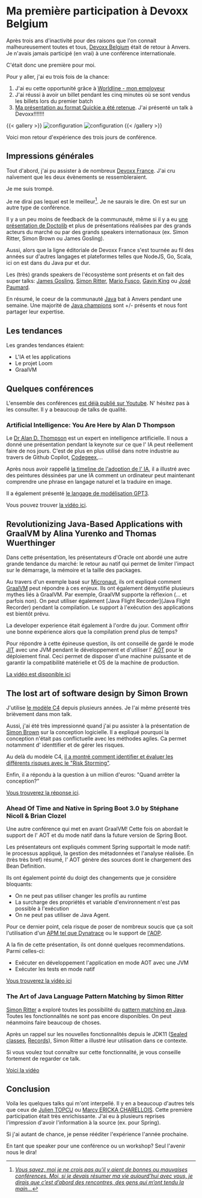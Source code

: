 # Ma première participation à Devoxx Belgium


Après trois ans d'inactivité pour des raisons que l'on connait malheureusement toutes et tous, [Devoxx Belgium](https://www.devoxx.be) était de retour à Anvers. 
Je n'avais jamais participé (en vrai) à une conférence internationale.

C'était donc une première pour moi.


Pour y aller, j'ai eu trois fois de la chance:
1. J'ai eu cette opportunité grâce à [Worldline - mon employeur](https://worldline.com/)  
2. J'ai réussi à avoir un billet pendant les cinq minutes où se sont vendus les billets lors du premier batch
3. [Ma présentation au format Quickie a été retenue](https://speakerdeck.com/alexandretouret/architecture-katas-improve-your-system-architecture-design-skills-in-a-fun-way). J'ai présenté un talk à Devoxx!!!!!!!

{{< gallery >}}
![configuration](/assets/images/2022/10/devoxx-be-22-1.webp)
![configuration](/assets/images/2022/10/devoxx-be-22-2.webp)
{{< /gallery >}}

Voici mon retour d'expérience des trois jours de conférence.

## Impressions générales

Tout d'abord, j'ai pu assister à de nombreux [Devoxx France](https://www.devoxx.fr/). J'ai cru naïvement que les deux évènements se ressembleraient. 

Je me suis trompé.

Je ne dirai pas lequel est le meilleur[^1]. Je ne saurais le dire. On est sur un autre type de conférence. 

Il y a un peu moins de feedback de la communauté, même si il y a eu [une présentation de Doctolib](https://www.youtube.com/watch?v=LoF2vkYiICo) et plus de présentations réalisées par des grands acteurs du marché ou par des grands speakers internationaux (ex. Simon Ritter, Simon Brown ou James Gosling). 

Aussi, alors que la ligne éditoriale de Devoxx France s'est tournée au fil des années sur d'autres langages et plateformes telles que NodeJS, Go, Scala, ici on est dans du Java pur et dur. 

Les (très) grands speakers de l'écosystème sont présents et on fait des super talks: [James Gosling](https://en.wikipedia.org/wiki/James_Gosling), [Simon Ritter](https://uk.linkedin.com/in/siritter), [Mario Fusco](https://developers.redhat.com/authors/mario-fusco), [Gavin King](https://in.relation.to/gavin-king/) ou [José Paumard](https://blogs.oracle.com/java/post/new-java-champion-jos%C3%A9-paumard).

En résumé, le coeur de la communauté [Java](https://en.wikipedia.org/wiki/Java_(programming_language)) bat à Anvers pendant une semaine. 
Une majorité de [Java champions](https://dev.java/community/jcs/) sont +/- présents et nous font partager leur expertise.

## Les tendances

Les grandes tendances étaient:
* L'IA et les applications
* Le projet Loom
* GraalVM

## Quelques conférences
L'ensemble des conférences [est déjà publié sur Youtube](https://www.youtube.com/c/Devoxx2015/videos). N' hésitez pas à les consulter. Il y a beaucoup de talks de qualité.

### Artificial Intelligence: You Are Here by Alan D Thompson

Le [Dr Alan D. Thompson](https://lifearchitect.ai/) est un expert en intelligence artificielle. 
Il nous a donné une présentation pendant la keynote sur ce que l' IA peut réellement faire de nos jours.
C'est de plus en plus utilisé dans notre industrie au travers de Github Copilot, [Codegeex](https://github.com/THUDM/CodeGeeX),...

Après nous avoir rappellé [la timeline de l'adoption de l' IA](https://lifearchitect.ai/timeline/), il a illustré avec des peintures déssinées par une IA comment un ordinateur peut maintenant comprendre une phrase en langage naturel et la traduire en image. 

Il a également présenté [le langage de modélisation GPT3](https://en.wikipedia.org/wiki/GPT-3).

Vous pouvez trouver [la vidéo ici](https://www.youtube.com/watch?v=xjYy91BxdPo).

## Revolutionizing Java-Based Applications with GraalVM by Alina Yurenko and Thomas Wuerthinger

Dans cette présentation, les présentateurs d'Oracle ont abordé une autre grande tendance du marché: le retour au natif qui permet de limiter l'impact sur le démarrage, la mémoire et la taille des packages.

Au travers d'un exemple basé sur [Micronaut](https://micronaut.io/), ils ont expliqué comment [GraalVM](https://www.graalvm.org/) peut répondre à ces enjeux. Ils ont également démystifié plusieurs mythes liés à GraalVM. Par exemple, GraalVM supporte la réflexion (... et parfois non). On peut utiliser également [Java Flight Recorder](Java Flight Recorder) pendant la compilation. Le support à l'exécution des applications est bientôt prévu.

La developer experience était également à l'ordre du jour. Comment offrir une bonne expérience alors que la compilation prend plus de temps?

Pour répondre à cette épineuse question, ils ont conseillé de gardé le mode [JIT](https://developers.redhat.com/articles/2021/06/23/how-jit-compiler-boosts-java-performance-openjdk) avec une JVM pendant le développement et d'utiliser l' [AOT](https://devblogs.microsoft.com/java/aot-compilation-in-hotspot-introduction/) pour le déploiement final. Ceci permet de disposer d'une machine puissante et de garantir la compatibilité matérielle et OS de la machine de production.

[La vidéo est disponible ici](https://www.youtube.com/watch?v=mhmqomex1zk)

## The lost art of software design by Simon Brown

J'utilise [le modèle C4](https://www.c4model.com/) depuis plusieurs années. 
Je l'ai même présenté très brièvement dans mon talk. 

Aussi, j'ai été très impressionné quand j'ai pu assister à la présentation de [Simon Brown](https://simonbrown.je/) sur la conception logicielle.
Il a expliqué pourquoi la conception n'était pas conflictuelle avec les méthodes agiles.
Ca permet notamment d' identtifier et de gérer les risques.

Au delà du modèle C4, [il a montré comment identifier et évaluer les différents risques avec le "Risk Storming"](https://riskstorming.com/). 

Enfin, il a répondu à la question à un million d'euros: "Quand arrêter la conception?"

[Vous trouverez la réponse ici](https://www.youtube.com/watch?v=36OTe7LNd6M).

### Ahead Of Time and Native in Spring Boot 3.0 by Stéphane Nicoll & Brian Clozel

Une autre conférence qui met en avant GraalVM! 
Cette fois on abordait le support de l' AOT et du mode natif dans la future version de Spring Boot.

Les présentateurs ont expliqués comment Spring supportait le mode natif: le processus appliqué, la gestion des métadonnées et l'analyse réalisée.
En (très très bref) résumé, l' AOT génère des sources dont le chargement des Bean Definition.

Ils ont également pointé du doigt des changements que je considère bloquants:
* On ne peut pas utiliser changer les profils au runtime
* La surcharge des propriétés et variable d'environnement n'est pas possible à l'exécution
* On ne peut pas utiliser de Java Agent.

Pour ce dernier point, cela risque de poser de nombreux soucis que ça soit l'utilisation d'un [APM tel que Dynatrace](https://www.dynatrace.com/news/blog/what-is-apm-2/) ou le support de [l'AOP](https://docs.spring.io/spring-framework/docs/3.2.x/spring-framework-reference/html/aop.html).

A la fin de cette présentation, ils ont donné quelques recommendations. Parmi celles-ci:

* Exécuter en développement l'application en mode AOT avec une JVM
* Exécuter les tests en mode natif

[Vous trouverez la vidéo ici](https://www.youtube.com/watch?v=TS4DpYSmfXk)

### The Art of Java Language Pattern Matching by Simon Ritter

[Simon Ritter](https://uk.linkedin.com/in/siritter) a exploré toutes les possibilité du [pattern matching en Java](https://docs.oracle.com/en/java/javase/15/language/pattern-matching-instanceof-operator.html). 
Toutes les fonctionnalités ne sont pas encore disponibles. On peut néanmoins faire beaucoup de choses. 

Après un rappel sur les nouvelles fonctionnalités depuis le JDK11 ([Sealed classes](https://docs.oracle.com/en/java/javase/15/language/sealed-classes-and-interfaces.html), [Records](https://docs.oracle.com/en/java/javase/15/language/records.html)), Simon Ritter a illustré leur utilisation dans ce contexte.

Si vous voulez tout connaître sur cette fonctionnalité, je vous conseille fortement de regarder ce talk.

[Voici la vidéo](https://www.youtube.com/watch?v=OlW724WaJJQ)

## Conclusion

Voila les quelques talks qui m'ont interpellé. Il y en a beaucoup d'autres tels que ceux de [Julien TOPCU](https://devoxx.be/talk/?id=2352) ou [Marcy ERICKA CHARELLOIS](https://devoxx.be/talk/?id=19402).
Cette première participation était très enrichissante. J'ai eu à plusieurs reprises l'impression d'avoir l'information à la source (ex. pour Spring). 

Si j'ai autant de chance, je pense rééditer l'expérience l'année prochaine. 

En tant que speaker pour une conférence ou un workshop? Seul l'avenir nous le dira!

[^1]:[*Vous savez, moi je ne crois pas qu'il y aient de bonnes ou mauvaises conférences. Moi, si je devais résumer ma vie aujourd’hui avec vous, je dirais que c’est d’abord des rencontres, des gens qui m’ont tendu la main...*](https://www.imdb.com/title/tt0250223/characters/nm0046347)
